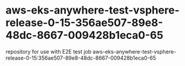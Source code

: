 # aws-eks-anywhere-test-vsphere-release-0-15-356ae507-89e8-48dc-8667-009428b1eca0-65
repository for use with E2E test job aws-eks-anywhere-test-vsphere-release-0-15:356ae507-89e8-48dc-8667-009428b1eca0-65
